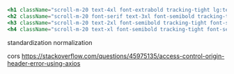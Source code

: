 ```jsx
<h1 className="scroll-m-20 text-4xl font-extrabold tracking-tight lg:text-5xl"></h1>
<h2 className="scroll-m-20 font-serif text-3xl font-semibold tracking-tight lg:text-4xl"></h2>
<h3 className="scroll-m-20 text-2xl font-semibold tracking-tight font-serif "></h3>
<h4 className="scroll-m-20 text-xl font-semibold tracking-tight font-serif"></h4>
```

standardization
normalization

cors
https://stackoverflow.com/questions/45975135/access-control-origin-header-error-using-axios
